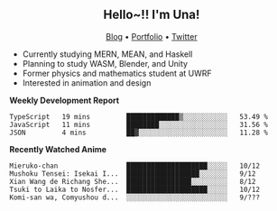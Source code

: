 <h2 align="center">
  Hello~!! I'm Una!
</h2>

<p align="center">
  <a href="https://anarchy.website/">Blog</a> &bull;
  <a href="https://una-ada.github.io/">Portfolio</a> &bull;
  <a href="https://twitter.com/unaxiii">Twitter</a>
</p>

- Currently studying MERN, MEAN, and Haskell
- Planning to study WASM, Blender, and Unity
- Former physics and mathematics student at UWRF
- Interested in animation and design

**Weekly Development Report**

<!--START_SECTION:waka-->
```text
TypeScript   19 mins         █████████████▒░░░░░░░░░░░   53.49 % 
JavaScript   11 mins         ████████░░░░░░░░░░░░░░░░░   31.56 % 
JSON         4 mins          ██▓░░░░░░░░░░░░░░░░░░░░░░   11.28 % 
```
<!--END_SECTION:waka-->

**Recently Watched Anime**

<!-- RECENT-ANIME:START -->

    Mieruko-chan                 ████████████████████░░░░░   10/12
    Mushoku Tensei: Isekai I...  ██████████████████░░░░░░░   9/12
    Xian Wang de Richang She...  ████████████████░░░░░░░░░   8/12
    Tsuki to Laika to Nosfer...  ████████████████████░░░░░   10/12
    Komi-san wa, Comyushou d...  ░░░░░░░░░░░░░░░░░░░░░░░░░   9/???
<!-- RECENT-ANIME:END -->
